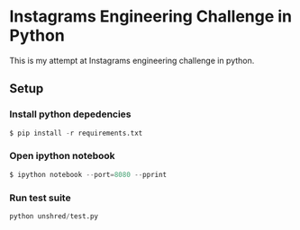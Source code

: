 # Instagrams Engineering Challenge in Python

This is my attempt at Instagrams engineering challenge in python.

## Setup

### Install python depedencies

```python
$ pip install -r requirements.txt
```

### Open ipython notebook

```python
$ ipython notebook --port=8080 --pprint
```

### Run test suite

```python
python unshred/test.py
```